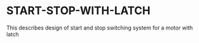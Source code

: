 # START-STOP-WITH-LATCH
This describes design of start and stop switching system for a motor with latch 
